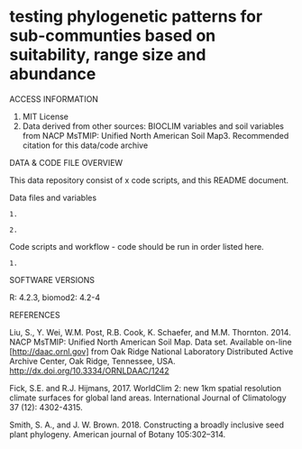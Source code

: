 # testing phylogenetic patterns for sub-communties based on suitability, range size and abundance 

ACCESS INFORMATION
1. MIT License
2. Data derived from other sources: BIOCLIM variables and soil variables from NACP MsTMIP: Unified North American Soil Map3. Recommended citation for this data/code archive


DATA & CODE FILE OVERVIEW

This data repository consist of x code scripts, and this README document.


Data files and variables 

    1. 
    
    2. 


Code scripts and workflow - code should be run in order listed here. 

    1. 


SOFTWARE VERSIONS

R: 4.2.3,
biomod2: 4.2-4


REFERENCES

Liu, S., Y. Wei, W.M. Post, R.B. Cook, K. Schaefer, and M.M. Thornton. 2014. NACP MsTMIP: Unified North American Soil Map. Data set. Available on-line [http://daac.ornl.gov] from Oak Ridge National Laboratory Distributed Active Archive Center, Oak Ridge, Tennessee, USA. http://dx.doi.org/10.3334/ORNLDAAC/1242

Fick, S.E. and R.J. Hijmans, 2017. WorldClim 2: new 1km spatial resolution climate surfaces for global land areas. International Journal of Climatology 37 (12): 4302-4315.

Smith, S. A., and J. W. Brown. 2018. Constructing a broadly inclusive seed plant phylogeny. American journal of Botany 105:302–314.


 
